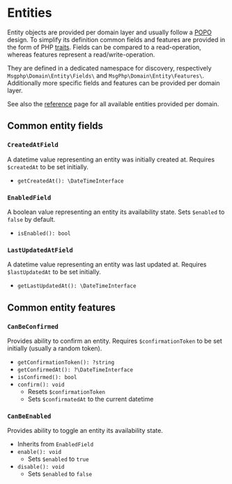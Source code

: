 # Entities

Entity objects are provided per domain layer and usually follow a [POPO] design. To simplify its definition common
fields and features are provided in the form of PHP [traits]. Fields can be compared to a read-operation, whereas
features represent a read/write-operation.

They are defined in a dedicated namespace for discovery, respectively `Msgphp\Domain\Entity\Fields\` and
`MsgPhp\Domain\Entity\Features\`. Additionally more specific fields and features can be provided per domain layer.

See also the [reference](../reference/entities.md) page for all available entities provided per domain.

## Common entity fields

### `CreatedAtField`

A datetime value representing an entity was initially created at. Requires `$createdAt` to be set initially.

- `getCreatedAt(): \DateTimeInterface`

### `EnabledField`

A boolean value representing an entity its availability state. Sets `$enabled` to `false` by default.

- `isEnabled(): bool`

### `LastUpdatedAtField`

A datetime value representing an entity was last updated at. Requires `$lastUpdatedAt` to be set initially.

- `getLastUpdatedAt(): \DateTimeInterface`

## Common entity features

### `CanBeConfirmed`

Provides ability to confirm an entity. Requires `$confirmationToken` to be set initially (usually a random token).

- `getConfirmationToken(): ?string`
- `getConfirmedAt(): ?\DateTimeInterface` 
- `isConfirmed(): bool` 
- `confirm(): void` 
    - Resets `$confirmationToken`
    - Sets `$confirmatedAt` to the current datetime

### `CanBeEnabled`

Provides ability to toggle an entity its availability state.

- Inherits from `EnabledField`
- `enable(): void`
    - Sets `$enabled` to `true`
- `disable(): void`
    - Sets `$enabled` to `false`

[POPO]: https://stackoverflow.com/questions/41188002/what-does-the-term-plain-old-php-object-popo-exactly-mean
[traits]: https://secure.php.net/traits
